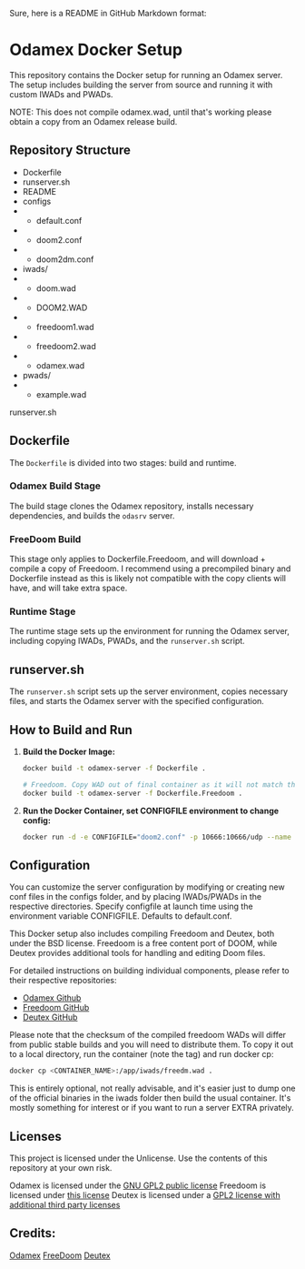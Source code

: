 Sure, here is a README in GitHub Markdown format:

# Odamex Docker Setup

This repository contains the Docker setup for running an Odamex server. The setup includes building the server from source and running it with custom IWADs and PWADs.

NOTE: This does not compile odamex.wad, until that's working please obtain a copy from an Odamex release build.

## Repository Structure

- Dockerfile
- runserver.sh
- README
- configs
- - default.conf
- - doom2.conf
- - doom2dm.conf
- iwads/
- - doom.wad
- - DOOM2.WAD
- - freedoom1.wad
- - freedoom2.wad
- - odamex.wad
- pwads/
- - example.wad

runserver.sh

## Dockerfile

The `Dockerfile` is divided into two stages: build and runtime.

### Odamex Build Stage

The build stage clones the Odamex repository, installs necessary dependencies, and builds the `odasrv` server.

### FreeDoom Build

This stage only applies to Dockerfile.Freedoom, and will download + compile a copy of Freedoom.
I recommend using a precompiled binary and Dockerfile instead as this is likely not compatible with the copy clients will have, and will take extra space.

### Runtime Stage

The runtime stage sets up the environment for running the Odamex server, including copying IWADs, PWADs, and the `runserver.sh` script.

## runserver.sh

The `runserver.sh` script sets up the server environment, copies necessary files, and starts the Odamex server with the specified configuration.

## How to Build and Run

1. **Build the Docker Image:**

   ```sh
   docker build -t odamex-server -f Dockerfile .
   ```

   ```sh
   # Freedoom. Copy WAD out of final container as it will not match the hashsums of pre-existing binaries.
   docker build -t odamex-server -f Dockerfile.Freedoom .
   ```
   

2. **Run the Docker Container, set CONFIGFILE environment to change config:**

   ```sh
   docker run -d -e CONFIGFILE="doom2.conf" -p 10666:10666/udp --name odamex-server odamex-server
   ```

## Configuration

You can customize the server configuration by modifying or creating new conf files in the configs folder, and by placing IWADs/PWADs in the respective directories.
Specify configfile at launch time using the environment variable CONFIGFILE. Defaults to default.conf.

This Docker setup also includes compiling Freedoom and Deutex, both under the BSD license. Freedoom is a free content port of DOOM, while Deutex provides additional tools for handling and editing Doom files.

For detailed instructions on building individual components, please refer to their respective repositories:

- [Odamex Github](https://github.com/odamex/odamex.git)
- [Freedoom GitHub](https://github.com/freedoom/freedoom)
- [Deutex GitHub](https://github.com/Doom-Utils/deutex)

Please note that the checksum of the compiled freedoom WADs will differ from public stable builds and you will need to distribute them.
To copy it out to a local directory, run the container (note the tag) and run docker cp:
```sh
docker cp <CONTAINER_NAME>:/app/iwads/freedm.wad .
```

This is entirely optional, not really advisable, and it's easier just to dump one of the official binaries in the iwads folder then build the usual container.
It's mostly something for interest or if you want to run a server EXTRA privately.

## Licenses

This project is licensed under the  Unlicense. Use the contents of this repository at your own risk. 

Odamex is licensed under the [GNU GPL2 public license](https://github.com/odamex/odamex/blob/stable/LICENSE) 
Freedoom is licensed under [this license](https://github.com/freedoom/freedoom/blob/master/COPYING.adoc)
Deutex is licensed under a [GPL2 license with additional third party licenses](https://github.com/Doom-Utils/deutex/blob/master/LICENSE)

## Credits:
[Odamex](https://github.com/odamex/odamex/blob/stable/MAINTAINERS)
[FreeDoom](https://github.com/freedoom/freedoom/blob/master/CREDITS)
[Deutex](https://github.com/Doom-Utils/deutex/blob/master/AUTHORS)
